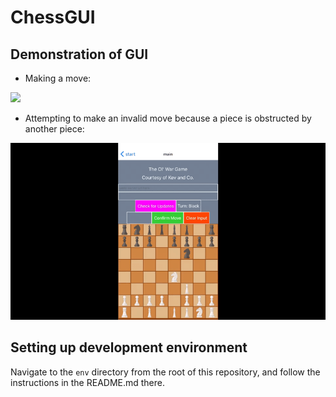 # ChessGUI

## Demonstration of GUI

- Making a move:

![](demo/MoveDemo.gif)

- Attempting to make an invalid move because a piece is obstructed by another piece:

![](demo/InvalidMove.gif)


## Setting up development environment

Navigate to the `env` directory from the root of this repository, and follow the instructions in the README.md there.
